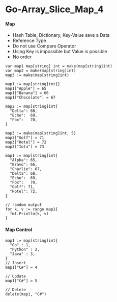 # Go-Array_Slice_Map_4

#### Map
* Hash Table, Dictionary, Key-Value save a Data
* Reference Type
* Do not use Compare Operator
* Using Key is impossible but Value is possible
* No order
```
var map1 map[string] int = make(map[string]int)
var map2 = make(map[string]int)
map3 := make(map[string]int)
```

```
map1 := map[string]int{}
map1["Apple"] = 65
map1["Banana"] = 66
map1["Chocolate"] = 67

map2 := map[string]int{
  "Delta": 68,
  "Echo":  69,
  "Fox":   70,
}

map3 := make(map[string]int, 5)
map3["Golf"] = 71
map3["Hotel"] = 72
map3["Iota"] = 73
```

```
map1 := map[string]int{
  "Alpha": 65,
  "Bravo": 66,
  "Charlie": 67,
  "Delta": 68,
  "Echo":  69,
  "Fox":   70,
  "Golf": 71,
  "Hotel": 72,
}

// random output
for k, v := range map1{
  fmt.Println(k, v)
}
```

#### Map Control
```
map1 := map[string]int{
  "Go" : 1,
  "Python" : 2,
  "Java" : 3,
}
// Insert
map1["C#"] = 4

// Update
map1["C#"] = 5

// Delete
delete(map1, "C#")
```
